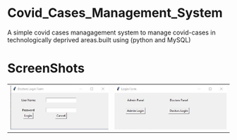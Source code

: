 # Covid_Cases_Management_System
A simple covid cases managagement system to manage covid-cases in technologically deprived areas.built using (python and MySQL) 
# ScreenShots
| | |
| --- | --- |
| ![](ScreenShots/view8.jpg)|![](ScreenShots/view7.jpg)|
